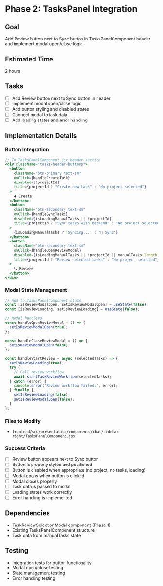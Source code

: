 # Phase 2: TasksPanel Integration

## Goal
Add Review button next to Sync button in TasksPanelComponent header and implement modal open/close logic.

## Estimated Time
2 hours

## Tasks
- [ ] Add Review button next to Sync button in header
- [ ] Implement modal open/close logic
- [ ] Add button styling and disabled states
- [ ] Connect modal to task data
- [ ] Add loading states and error handling

## Implementation Details

### Button Integration
```jsx
// In TasksPanelComponent.jsx header section
<div className="tasks-header-buttons">
  <button 
    className="btn-primary text-sm"
    onClick={handleCreateTask}
    disabled={!projectId}
    title={projectId ? "Create new task" : "No project selected"}
  >
    ➕ Create
  </button>
  <button 
    className="btn-secondary text-sm"
    onClick={handleSyncTasks}
    disabled={isLoadingManualTasks || !projectId}
    title={projectId ? "Sync tasks with backend" : "No project selected"}
  >
    {isLoadingManualTasks ? 'Syncing...' : '🔄 Sync'}
  </button>
  <button 
    className="btn-secondary text-sm"
    onClick={handleOpenReviewModal}
    disabled={isLoadingManualTasks || !projectId || manualTasks.length === 0}
    title={projectId ? "Review selected tasks" : "No project selected"}
  >
    🔍 Review
  </button>
</div>
```

### Modal State Management
```jsx
// Add to TasksPanelComponent state
const [isReviewModalOpen, setIsReviewModalOpen] = useState(false);
const [isReviewLoading, setIsReviewLoading] = useState(false);

// Modal handlers
const handleOpenReviewModal = () => {
  setIsReviewModalOpen(true);
};

const handleCloseReviewModal = () => {
  setIsReviewModalOpen(false);
};

const handleStartReview = async (selectedTasks) => {
  setIsReviewLoading(true);
  try {
    // Call review workflow
    await startTaskReviewWorkflow(selectedTasks);
  } catch (error) {
    console.error('Review workflow failed:', error);
  } finally {
    setIsReviewLoading(false);
    setIsReviewModalOpen(false);
  }
};
```

### Files to Modify
- `frontend/src/presentation/components/chat/sidebar-right/TasksPanelComponent.jsx`

### Success Criteria
- [ ] Review button appears next to Sync button
- [ ] Button is properly styled and positioned
- [ ] Button is disabled when appropriate (no project, no tasks, loading)
- [ ] Modal opens when button is clicked
- [ ] Modal closes properly
- [ ] Task data is passed to modal
- [ ] Loading states work correctly
- [ ] Error handling is implemented

## Dependencies
- TaskReviewSelectionModal component (Phase 1)
- Existing TasksPanelComponent structure
- Task data from manualTasks state

## Testing
- Integration tests for button functionality
- Modal open/close testing
- State management testing
- Error handling testing

